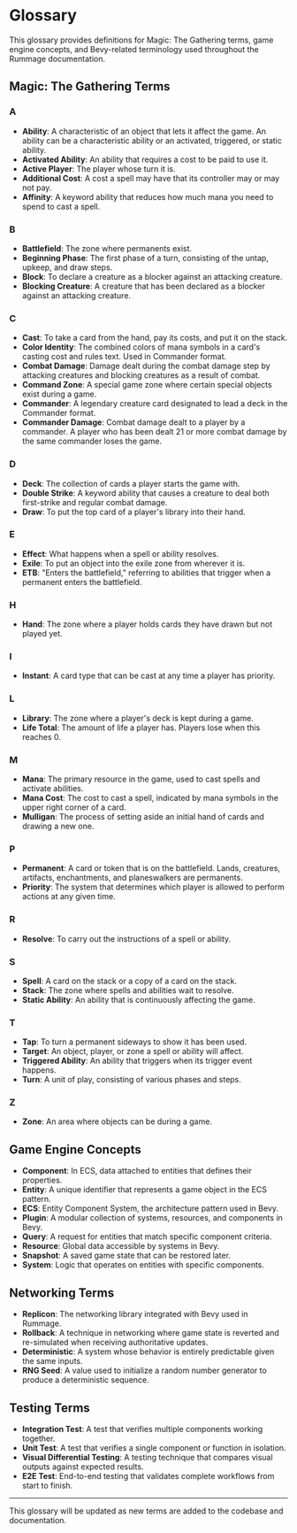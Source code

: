 # Glossary

This glossary provides definitions for Magic: The Gathering terms, game engine concepts, and Bevy-related terminology used throughout the Rummage documentation.

## Magic: The Gathering Terms

### A

- **Ability**: A characteristic of an object that lets it affect the game. An ability can be a characteristic ability or an activated, triggered, or static ability.
- **Activated Ability**: An ability that requires a cost to be paid to use it.
- **Active Player**: The player whose turn it is.
- **Additional Cost**: A cost a spell may have that its controller may or may not pay.
- **Affinity**: A keyword ability that reduces how much mana you need to spend to cast a spell.

### B

- **Battlefield**: The zone where permanents exist.
- **Beginning Phase**: The first phase of a turn, consisting of the untap, upkeep, and draw steps.
- **Block**: To declare a creature as a blocker against an attacking creature.
- **Blocking Creature**: A creature that has been declared as a blocker against an attacking creature.

### C

- **Cast**: To take a card from the hand, pay its costs, and put it on the stack.
- **Color Identity**: The combined colors of mana symbols in a card's casting cost and rules text. Used in Commander format.
- **Combat Damage**: Damage dealt during the combat damage step by attacking creatures and blocking creatures as a result of combat.
- **Command Zone**: A special game zone where certain special objects exist during a game.
- **Commander**: A legendary creature card designated to lead a deck in the Commander format.
- **Commander Damage**: Combat damage dealt to a player by a commander. A player who has been dealt 21 or more combat damage by the same commander loses the game.

### D

- **Deck**: The collection of cards a player starts the game with.
- **Double Strike**: A keyword ability that causes a creature to deal both first-strike and regular combat damage.
- **Draw**: To put the top card of a player's library into their hand.

### E

- **Effect**: What happens when a spell or ability resolves.
- **Exile**: To put an object into the exile zone from wherever it is.
- **ETB**: "Enters the battlefield," referring to abilities that trigger when a permanent enters the battlefield.

### H

- **Hand**: The zone where a player holds cards they have drawn but not played yet.

### I

- **Instant**: A card type that can be cast at any time a player has priority.

### L

- **Library**: The zone where a player's deck is kept during a game.
- **Life Total**: The amount of life a player has. Players lose when this reaches 0.

### M

- **Mana**: The primary resource in the game, used to cast spells and activate abilities.
- **Mana Cost**: The cost to cast a spell, indicated by mana symbols in the upper right corner of a card.
- **Mulligan**: The process of setting aside an initial hand of cards and drawing a new one.

### P

- **Permanent**: A card or token that is on the battlefield. Lands, creatures, artifacts, enchantments, and planeswalkers are permanents.
- **Priority**: The system that determines which player is allowed to perform actions at any given time.

### R

- **Resolve**: To carry out the instructions of a spell or ability.

### S

- **Spell**: A card on the stack or a copy of a card on the stack.
- **Stack**: The zone where spells and abilities wait to resolve.
- **Static Ability**: An ability that is continuously affecting the game.

### T

- **Tap**: To turn a permanent sideways to show it has been used.
- **Target**: An object, player, or zone a spell or ability will affect.
- **Triggered Ability**: An ability that triggers when its trigger event happens.
- **Turn**: A unit of play, consisting of various phases and steps.

### Z

- **Zone**: An area where objects can be during a game.

## Game Engine Concepts

- **Component**: In ECS, data attached to entities that defines their properties.
- **Entity**: A unique identifier that represents a game object in the ECS pattern.
- **ECS**: Entity Component System, the architecture pattern used in Bevy.
- **Plugin**: A modular collection of systems, resources, and components in Bevy.
- **Query**: A request for entities that match specific component criteria.
- **Resource**: Global data accessible by systems in Bevy.
- **Snapshot**: A saved game state that can be restored later.
- **System**: Logic that operates on entities with specific components.

## Networking Terms

- **Replicon**: The networking library integrated with Bevy used in Rummage.
- **Rollback**: A technique in networking where game state is reverted and re-simulated when receiving authoritative updates.
- **Deterministic**: A system whose behavior is entirely predictable given the same inputs.
- **RNG Seed**: A value used to initialize a random number generator to produce a deterministic sequence.

## Testing Terms

- **Integration Test**: A test that verifies multiple components working together.
- **Unit Test**: A test that verifies a single component or function in isolation.
- **Visual Differential Testing**: A testing technique that compares visual outputs against expected results.
- **E2E Test**: End-to-end testing that validates complete workflows from start to finish.

---

This glossary will be updated as new terms are added to the codebase and documentation. 
